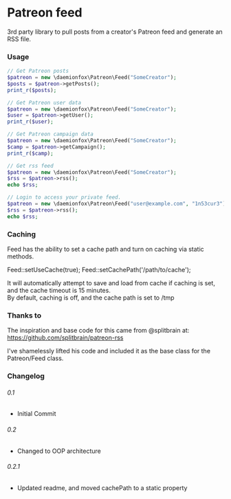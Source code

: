 # Patreon feed

3rd party library to pull posts from a creator's Patreon feed and generate an RSS file.

### Usage

```php
// Get Patreon posts
$patreon = new \daemionfox\Patreon\Feed("SomeCreator");
$posts = $patreon->getPosts();
print_r($posts);
```

```php
// Get Patreon user data
$patreon = new \daemionfox\Patreon\Feed("SomeCreator");
$user = $patreon->getUser();
print_r($user);
```

```php
// Get Patreon campaign data
$patreon = new \daemionfox\Patreon\Feed("SomeCreator");
$camp = $patreon->getCampaign();
print_r($camp);
```

```php
// Get rss feed 
$patreon = new \daemionfox\Patreon\Feed("SomeCreator");
$rss = $patreon->rss();
echo $rss;
```


```php
// Login to access your private feed.
$patreon = new \daemionfox\Patreon\Feed("user@example.com", "1n53cur3");
$rss = $patreon->rss();
echo $rss;
```

### Caching

Feed has the ability to set a cache path and turn on caching via static methods.

Feed::setUseCache(true);
Feed::setCachePath('/path/to/cache');

It will automatically attempt to save and load from cache if caching is set, and the cache timeout is 15 minutes.  
By default, caching is off, and the cache path is set to /tmp

### Thanks to

The inspiration and base code for this came from @splitbrain at: https://github.com/splitbrain/patreon-rss

I've shamelessly lifted his code and included it as the base class for the Patreon/Feed class.


### Changelog

###### 0.1 
 * Initial Commit
 
###### 0.2
 * Changed to OOP architecture
 
###### 0.2.1
 * Updated readme, and moved cachePath to a static property
